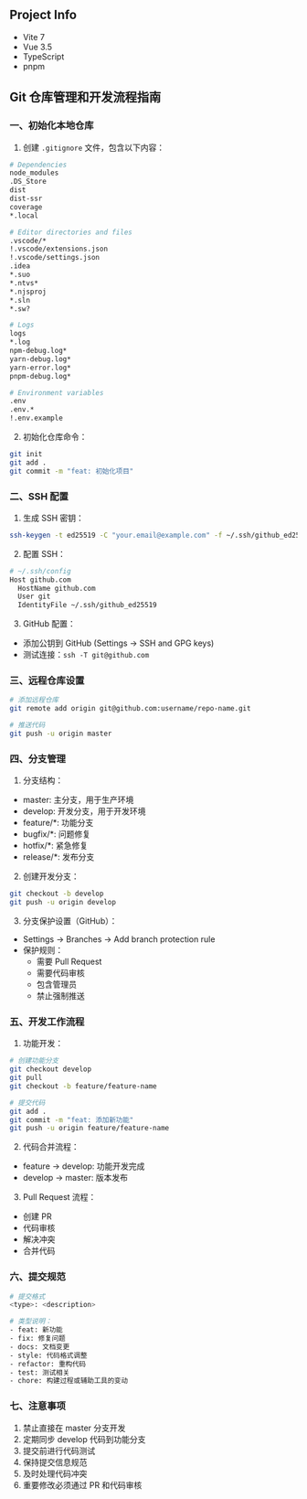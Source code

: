 ## Project Info
- Vite 7
- Vue 3.5
- TypeScript
- pnpm

## Git 仓库管理和开发流程指南

### 一、初始化本地仓库

1. 创建 `.gitignore` 文件，包含以下内容：
```bash
# Dependencies
node_modules
.DS_Store
dist
dist-ssr
coverage
*.local

# Editor directories and files
.vscode/*
!.vscode/extensions.json
!.vscode/settings.json
.idea
*.suo
*.ntvs*
*.njsproj
*.sln
*.sw?

# Logs
logs
*.log
npm-debug.log*
yarn-debug.log*
yarn-error.log*
pnpm-debug.log*

# Environment variables
.env
.env.*
!.env.example
```

2. 初始化仓库命令：
```bash
git init
git add .
git commit -m "feat: 初始化项目"
```

### 二、SSH 配置

1. 生成 SSH 密钥：
```bash
ssh-keygen -t ed25519 -C "your.email@example.com" -f ~/.ssh/github_ed25519 -N ""
```

2. 配置 SSH：
```bash
# ~/.ssh/config
Host github.com
  HostName github.com
  User git
  IdentityFile ~/.ssh/github_ed25519
```

3. GitHub 配置：
- 添加公钥到 GitHub (Settings -> SSH and GPG keys)
- 测试连接：`ssh -T git@github.com`

### 三、远程仓库设置

```bash
# 添加远程仓库
git remote add origin git@github.com:username/repo-name.git

# 推送代码
git push -u origin master
```

### 四、分支管理

1. 分支结构：
- master: 主分支，用于生产环境
- develop: 开发分支，用于开发环境
- feature/*: 功能分支
- bugfix/*: 问题修复
- hotfix/*: 紧急修复
- release/*: 发布分支

2. 创建开发分支：
```bash
git checkout -b develop
git push -u origin develop
```

3. 分支保护设置（GitHub）：
- Settings -> Branches -> Add branch protection rule
- 保护规则：
  - 需要 Pull Request
  - 需要代码审核
  - 包含管理员
  - 禁止强制推送

### 五、开发工作流程

1. 功能开发：
```bash
# 创建功能分支
git checkout develop
git pull
git checkout -b feature/feature-name

# 提交代码
git add .
git commit -m "feat: 添加新功能"
git push -u origin feature/feature-name
```

2. 代码合并流程：
- feature -> develop: 功能开发完成
- develop -> master: 版本发布

3. Pull Request 流程：
- 创建 PR
- 代码审核
- 解决冲突
- 合并代码

### 六、提交规范

```bash
# 提交格式
<type>: <description>

# 类型说明：
- feat: 新功能
- fix: 修复问题
- docs: 文档变更
- style: 代码格式调整
- refactor: 重构代码
- test: 测试相关
- chore: 构建过程或辅助工具的变动
```

### 七、注意事项

1. 禁止直接在 master 分支开发
2. 定期同步 develop 代码到功能分支
3. 提交前进行代码测试
4. 保持提交信息规范
5. 及时处理代码冲突
6. 重要修改必须通过 PR 和代码审核